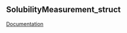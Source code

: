 ## SolubilityMeasurement_struct
[Documentation](https://nda111.github.io/SolubilityMeasurement_struct/)
